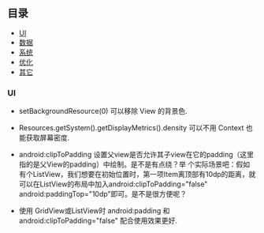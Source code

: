 ## 目录
- [UI](#ui)
- [数据](#数据)
- [系统](#系统)
- [优化](#优化)
- [其它](#其它)




### UI
- setBackgroundResource(0) 可以移除 View 的背景色.

- Resources.getSystem().getDisplayMetrics().density 可以不用 Context 也能获取屏幕密度.

- android:clipToPadding 设置父view是否允许其子view在它的padding（这里指的是父View的padding）中绘制。是不是有点绕？举    个实际场景吧：假如有个ListView，我们想要在初始位置时，第一项Item离顶部有10dp的距离，就可以在ListView的布局中加入android:clipToPadding="false" android:paddingTop="10dp"即可。是不是很方便呢？

- 使用 GridView或ListView时 android:padding 和 android:clipToPadding="false" 配合使用效果更好.